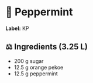 # 🌿 Peppermint

**Label:** KP

## ⚖ Ingredients (3.25 L)

* 200 g sugar
* 12.5 g orange pekoe
* 12.5 g peppermint
